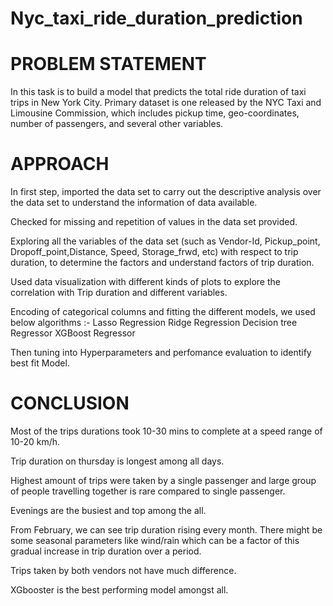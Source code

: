 # Nyc_taxi_ride_duration_prediction

# PROBLEM STATEMENT
In this task is to build a model that predicts the total ride duration of taxi trips in New York City. Primary dataset is one released by the NYC Taxi and Limousine Commission, which includes pickup time, geo-coordinates, number of passengers, and several other variables.

# APPROACH
In first step, imported the data set to carry out the descriptive analysis over the data set to understand the information of data available.

Checked for missing and repetition of values in the data set provided.

Exploring all the variables of the data set (such as Vendor-Id, Pickup_point, Dropoff_point,Distance, Speed, Storage_frwd, etc) with respect to trip duration, to determine the factors and understand factors of trip duration.

Used data visualization with different kinds of plots to explore the correlation with Trip duration and
different variables.

Encoding of categorical columns and fitting the different models, we used below algorithms :-
Lasso Regression
Ridge Regression
Decision tree Regressor
XGBoost Regressor

Then tuning into Hyperparameters and perfomance evaluation to identify best fit Model.

# CONCLUSION
Most of the trips durations took 10-30 mins to complete at a speed range of 10-20 km/h.

Trip duration on thursday is longest among all days.

Highest amount of trips were taken by a single passenger and large group of people travelling together is rare compared to single passenger.

Evenings are the busiest and top among the all.

From February, we can see trip duration rising every month. There might be some seasonal parameters like wind/rain which can be a factor of this gradual increase in trip duration over a period.

Trips taken by both vendors not have much difference.

XGbooster is the best performing model amongst all.
